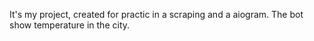 It's my project, created for practic in a scraping and a aiogram. The bot show temperature in the city. 
